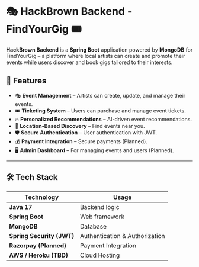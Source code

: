# 🎭 HackBrown Backend - FindYourGig 🎟️

**HackBrown Backend** is a **Spring Boot** application powered by **MongoDB** for FindYourGig – a platform where local artists can create and promote their events while users discover and book gigs tailored to their interests.

## 🌟 Features
- 🎭 **Event Management** – Artists can create, update, and manage their events.
- 🎟️ **Ticketing System** – Users can purchase and manage event tickets.
- 🔥 **Personalized Recommendations** – AI-driven event recommendations.
- 📍 **Location-Based Discovery** – Find events near you.
- 🛡️ **Secure Authentication** – User authentication with JWT.
- 💰 **Payment Integration** – Secure payments (Planned).
- 🖥️ **Admin Dashboard** – For managing events and users (Planned).

---

## 🛠️ Tech Stack
| **Technology** | **Usage** |
|--------------|------------|
| **Java 17**  | Backend logic |
| **Spring Boot** | Web framework |
| **MongoDB**  | Database |
| **Spring Security (JWT)** | Authentication & Authorization |
| **Razorpay (Planned)** | Payment Integration |
| **AWS / Heroku (TBD)** | Cloud Hosting |
